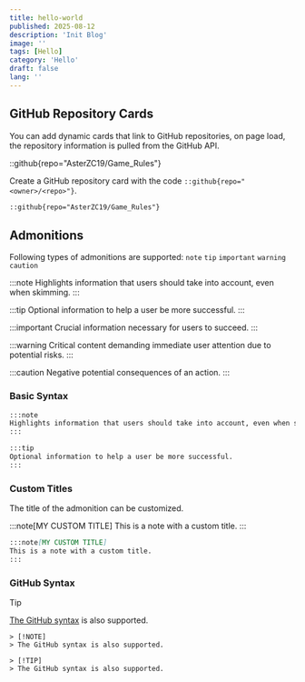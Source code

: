 ```yaml
---
title: hello-world
published: 2025-08-12
description: 'Init Blog'
image: ''
tags: [Hello]
category: 'Hello'
draft: false
lang: ''
---
```

## GitHub Repository Cards

You can add dynamic cards that link to GitHub repositories, on page load, the repository information is pulled from the GitHub API.

::github{repo="AsterZC19/Game_Rules"}

Create a GitHub repository card with the code `::github{repo="<owner>/<repo>"}`.

```markdown
::github{repo="AsterZC19/Game_Rules"}
```

## Admonitions

Following types of admonitions are supported: `note` `tip` `important` `warning` `caution`

:::note
Highlights information that users should take into account, even when skimming.
:::

:::tip
Optional information to help a user be more successful.
:::

:::important
Crucial information necessary for users to succeed.
:::

:::warning
Critical content demanding immediate user attention due to potential risks.
:::

:::caution
Negative potential consequences of an action.
:::

### Basic Syntax

```markdown
:::note
Highlights information that users should take into account, even when skimming.
:::

:::tip
Optional information to help a user be more successful.
:::
```

### Custom Titles

The title of the admonition can be customized.

:::note[MY CUSTOM TITLE]
This is a note with a custom title.
:::

```markdown
:::note[MY CUSTOM TITLE]
This is a note with a custom title.
:::
```

### GitHub Syntax

> [!TIP]
> [The GitHub syntax](https://github.com/orgs/community/discussions/16925) is also supported.

```
> [!NOTE]
> The GitHub syntax is also supported.

> [!TIP]
> The GitHub syntax is also supported.
```
